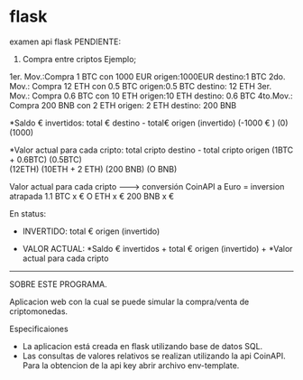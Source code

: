 # flask
examen api flask
PENDIENTE:

1) Compra entre criptos
Ejemplo;

1er. Mov.:Compra  1 BTC con 1000 EUR       origen:1000EUR   destino:1 BTC
2do. Mov.: Compra 12 ETH con 0.5 BTC       origen:0.5 BTC   destino: 12 ETH
3er. Mov.: Compra  0.6 BTC con 10 ETH      origen:10 ETH    destino: 0.6 BTC
4to.Mov.: Compra 200 BNB con 2 ETH         origen: 2 ETH    destino: 200 BNB

*Saldo € invertidos: total € destino - total€ origen (invertido)    (-1000 € )
                      (0)                (1000)

*Valor actual para  cada cripto: total cripto destino - total cripto origen 
                                   (1BTC + 0.6BTC)          (0.5BTC)           
                                      (12ETH)             (10ETH + 2 ETH)
                                     (200 BNB)               (O BNB)


Valor actual para cada cripto  ---> conversión CoinAPI a Euro = inversion atrapada
         1.1 BTC                      x €
           O ETH                      x €
         200 BNB                      x €

En status:

- INVERTIDO: total € origen (invertido)

- VALOR ACTUAL: *Saldo € invertidos + total € origen (invertido) + *Valor actual para cada cripto

___________________________________________________________________________________________________________________

SOBRE ESTE PROGRAMA.

Aplicacion web con la cual se puede simular la compra/venta de criptomonedas. 

Especificaiones

- La aplicacion está creada en flask utilizando base de datos SQL. 
- Las consultas de valores relativos se realizan utilizando la api CoinAPI. Para la obtencion de la api key abrir
  archivo env-template. 

